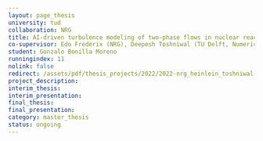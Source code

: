 ```yaml
---
layout: page_thesis
university: tud
collaboration: NRG
title: AI-driven turbulence modeling of two-phase flows in nuclear reactors
co-supervisor: Edo Frederix (NRG), Deepesh Toshniwal (TU Delft, Numerical Analysis)
student: Gonzalo Bonilla Moreno
runningindex: 11
nolink: false
redirect: /assets/pdf/thesis_projects/2022/2022-nrg_heinlein_toshniwal-ai_turbulence_modeling/project_description.pdf
project_description:
interim_thesis:
interim_presentation:
final_thesis:
final_presentation:
category: master_thesis
status: ongoing
---
```

